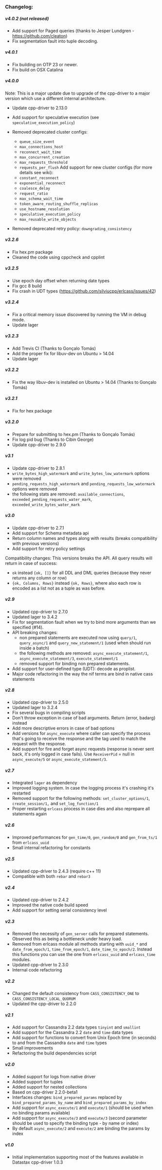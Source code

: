 ### Changelog:

##### v4.0.2 (not released)

- Add support for Paged queries (thanks to Jesper Lundgren - https://github.com/cleaton)
- Fix segmentation fault into tuple decoding.

##### v4.0.1

- Fix building on OTP 23 or newer.
- Fix build on OSX Catalina

##### v4.0.0

Note: This is a major update due to upgrade of the cpp-driver to a major version which use a different internal 
architecture. 

- Update cpp-driver to 2.13.0
- Add support for speculative execution (see `speculative_execution_policy`)
- Removed deprecated cluster configs: 
    - `queue_size_event`
    - `max_connections_host`
    - `reconnect_wait_time`
    - `max_concurrent_creation`
    - `max_requests_threshold`
    - `requests_per_flush`
Add support for new cluster configs (for more details see wiki):
    - `constant_reconnect`
    - `exponential_reconnect`
    - `coalesce_delay`
    - `request_ratio`
    - `max_schema_wait_time`
    - `token_aware_routing_shuffle_replicas`
    - `use_hostname_resolution`
    - `speculative_execution_policy`
    - `max_reusable_write_objects`

- Removed deprecated retry policy: `downgrading_consistency`

##### v3.2.6

- Fix hex.pm package
- Cleaned the code using cppcheck and cpplint

##### v3.2.5

- Use epoch day offset when returning date types
- Fix gcc 8 build
- Fix crash in UDT types (https://github.com/silviucpp/erlcass/issues/42)

##### v3.2.4

- Fix a critical memory issue discovered by running the VM in debug mode.
- Update lager

##### v3.2.3

- Add Trevis CI (Thanks to Gonçalo Tomás)
- Add the proper fix for libuv-dev on Ubuntu > 14.04
- Update lager

##### v3.2.2

- Fix the way libuv-dev is installed on Ubuntu > 14.04 (Thanks to Gonçalo Tomás)

##### v3.2.1

- Fix for hex package

##### v3.2.0

- Prepare for submitting to hex.pm (Thanks to Gonçalo Tomás)
- Fix log pid bug (Thanks to Cibin George)
- Update cpp-driver to 2.9.0

##### v3.1

- Update cpp-driver to 2.8.1
- `write_bytes_high_watermark` and `write_bytes_low_watermark` options were removed
- `pending_requests_high_watermark` and `pending_requests_low_watermark` options were removed
- the following stats are removed: `available_connections`, `exceeded_pending_requests_water_mark`, `exceeded_write_bytes_water_mark`

##### v3.0

- Update cpp-driver to 2.7.1
- Add support for Schema metadata api
- Return column names and types along with results (breaks compatibility with previous versions)
- Add support for retry policy settings

Compatibility changes: This versions breaks the API. All query results will return in case of success:
- `ok` instead `{ok, []}` for all DDL and DML queries (because they never returns any column or row)
- `{ok, Columns, Rows}` instead `{ok, Rows}`, where also each row is encoded as a list not as a tuple as was before.

##### v2.9

- Updated cpp-driver to 2.7.0
- Updated lager to 3.4.2
- Fix for segmentation fault when we try to bind more arguments than we specified (#14).
- API breaking changes:
    - non prepared statements are executed now using `query/1`, `query_async/1` and `query_new_statement/1` (used when should run inside a batch)
    - the following methods are removed: `async_execute_statement/1`, `async_execute_statement/3`, `execute_statement/1`
    - removed support for binding non prepared statements.
- Add support for user-defined type (UDT): decode as proplist.
- Major code refactoring in the way the nif terms are bind in native cass statements

##### v2.8

- Updated cpp-driver to 2.5.0
- Updated lager to 3.2.4
- Fix several bugs in compiling scripts
- Don't throw exception in case of bad arguments. Return {error, badarg} instead
- Add more descriptive errors in case of bad options
- Add versions for `async_execute` where caller can specify the process that's going to receive the response and the tag used to match
the request with the response.
- Add support for fire and forget async requests (response is never sent back, it's only logged in case fails). Use `ReceiverPid` = null in
`async_execute/5` or `async_execute_statement/3`.

##### v2.7

- Integrated `lager` as dependency
- Improved logging system. In case the logging process it's crashing it's restarted
- Removed support for the following methods: `set_cluster_options/1`, `create_session/1,` and `set_log_function/1`
- Proper restarting `erlcass` process in case dies and also reprepare all statements again

##### v2.6

- Improved performances for `gen_time/0`, `gen_random/0` and `gen_from_ts/1` from `erlcass_uuid`
- Small internal refactoring for constants

##### v2.5

- Updated cpp-driver to 2.4.3 (require c++ 11)
- Compatible with both `rebar` and `rebar3`

##### v2.4

- Updated cpp-driver to 2.4.2
- Improved the native code build speed
- Add support for setting serial consistency level

##### v2.3

- Removed the necessity of `gen_server` calls for prepared statements. Observed this as being a bottleneck under heavy load.
- Removed from erlcass module all methods starting with `uuid_*` and `date_from_epoch/1`, `time_from_epoch/1`, `date_time_to_epoch/2`.
  Instead this functions you can use the one from `erlcass_uuid` and `erlcass_time` modules.
- Updated cpp-driver to 2.3.0
- Internal code refactoring

##### v2.2

- Changed the default consistency from `CASS_CONSISTENCY_ONE` to `CASS_CONSISTENCY_LOCAL_QUORUM`
- Updated the cpp-driver to 2.2.0

##### v2.1

- Add support for Cassandra 2.2 data types `tinyint` and `smallint`
- Add support for the Cassandra 2.2 `date` and `time` data types
- Add support for functions to convert from Unix Epoch time (in seconds) to and from the Cassandra `date` and `time` types
- Small improvements
- Refactoring the build dependencies script

##### v2.0

- Added support for logs from native driver
- Added support for tuples
- Added support for nested collections
- Based on cpp-driver 2.2.0-beta1
- Interfaces changes: `bind_prepared_params` replaced by `bind_prepared_params_by_name` and `bind_prepared_params_by_index`
- Add support for `async_execute/1` and `execute/1` (should be used when no binding params available)
- Add support for `async_execute/3` and `execute/3` (second parameter should be used to specify the binding type - by name or index)
- By default `async_execute/2` and `execute/2` are binding the params by index

##### v1.0

- Initial implementation supporting most of the features available in Datastax cpp-driver 1.0.3

